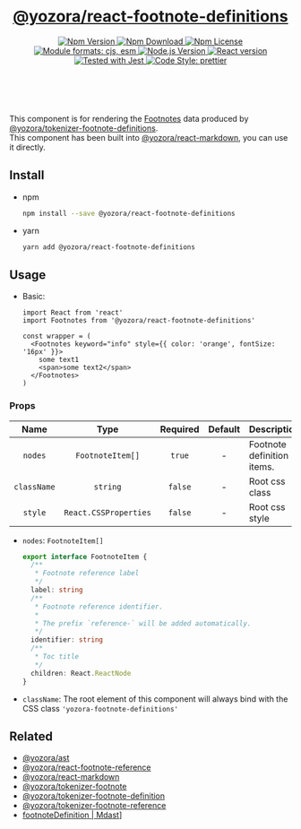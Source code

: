 <header>
  <h1 align="center">
    <a href="https://github.com/guanghechen/yozora-react/tree/master/packages/footnote-definitions#readme">@yozora/react-footnote-definitions</a>
  </h1>
  <div align="center">
    <a href="https://www.npmjs.com/package/@yozora/react-footnote-definitions">
      <img
        alt="Npm Version"
        src="https://img.shields.io/npm/v/@yozora/react-footnote-definitions.svg"
      />
    </a>
    <a href="https://www.npmjs.com/package/@yozora/react-footnote-definitions">
      <img
        alt="Npm Download"
        src="https://img.shields.io/npm/dm/@yozora/react-footnote-definitions.svg"
      />
    </a>
    <a href="https://www.npmjs.com/package/@yozora/react-footnote-definitions">
      <img
        alt="Npm License"
        src="https://img.shields.io/npm/l/@yozora/react-footnote-definitions.svg"
      />
    </a>
    <a href="#install">
      <img
        alt="Module formats: cjs, esm"
        src="https://img.shields.io/badge/module_formats-cjs%2C%20esm-green.svg"
      />
    </a>
    <a href="https://github.com/nodejs/node">
      <img
        alt="Node.js Version"
        src="https://img.shields.io/node/v/@yozora/react-footnote-definitions"
      />
    </a>
    <a href="https://github.com/facebook/react">
      <img
        alt="React version"
        src="https://img.shields.io/npm/dependency-version/@yozora/react-footnote-definitions/peer/react"
      />
    </a>
    <a href="https://github.com/facebook/jest">
      <img
        alt="Tested with Jest"
        src="https://img.shields.io/badge/tested_with-jest-9c465e.svg"
      />
    </a>
    <a href="https://github.com/prettier/prettier">
      <img
        alt="Code Style: prettier"
        src="https://img.shields.io/badge/code_style-prettier-ff69b4.svg?style=flat-square"
      />
    </a>
  </div>
</header>
<br/>

This component is for rendering the [Footnotes][@yozora/ast] data produced by
[@yozora/tokenizer-footnote-definitions][].\
This component has been built into [@yozora/react-markdown][], you can use it directly.


## Install

* npm

  ```bash
  npm install --save @yozora/react-footnote-definitions
  ```

* yarn

  ```bash
  yarn add @yozora/react-footnote-definitions
  ```


## Usage

* Basic:

  ```tsx
  import React from 'react'
  import Footnotes from '@yozora/react-footnote-definitions'

  const wrapper = (
    <Footnotes keyword="info" style={{ color: 'orange', fontSize: '16px' }}>
      some text1
      <span>some text2</span>
    </Footnotes>
  )
  ```

### Props

Name        | Type                  | Required  | Default | Description
:----------:|:---------------------:|:---------:|:-------:|:-------------
`nodes`     | `FootnoteItem[]`      | `true`    | -       | Footnote definition items.
`className` | `string`              | `false`   | -       | Root css class
`style`     | `React.CSSProperties` | `false`   | -       | Root css style

* `nodes`:  `FootnoteItem[]`

  ```typescript
  export interface FootnoteItem {
    /**
     * Footnote reference label
     */
    label: string
    /**
     * Footnote reference identifier. 
     *
     * The prefix `reference-` will be added automatically.
     */
    identifier: string
    /**
     * Toc title
     */
    children: React.ReactNode
  }
  ```

* `className`: The root element of this component will always bind with the
  CSS class `'yozora-footnote-definitions'`


## Related

* [@yozora/ast][]
* [@yozora/react-footnote-reference][]
* [@yozora/react-markdown][]
* [@yozora/tokenizer-footnote][]
* [@yozora/tokenizer-footnote-definition][]
* [@yozora/tokenizer-footnote-reference][]
* [footnoteDefinition | Mdast][mdast]]


[@yozora/ast]: https://www.npmjs.com/package/@yozora/ast#footnote-definitions
[@yozora/react-footnote-reference]: https://www.npmjs.com/package/@yozora/react-footnote-reference
[@yozora/react-markdown]: https://www.npmjs.com/package/@yozora/react-markdown
[@yozora/tokenizer-footnote-definitions]: https://www.npmjs.com/package/@yozora/tokenizer-footnote-definitions
[@yozora/tokenizer-footnote-definition]: https://www.npmjs.com/package/@yozora/tokenizer-footnote-definition
[@yozora/tokenizer-footnote]: https://www.npmjs.com/package/@yozora/tokenizer-footnote
[@yozora/tokenizer-footnote-reference]: https://www.npmjs.com/package/@yozora/tokenizer-footnote-reference
[mdast]: https://github.com/syntax-tree/mdast#footnotedefinition